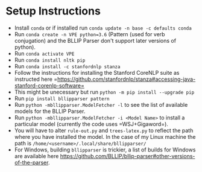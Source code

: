 # Setup Instructions
  - Install `conda` or if installed run `conda update -n base -c defaults conda`
  - Run `conda create -n VPE python=3.6` (Pattern (used for verb conjugation) and the BLLIP Parser don't support later versions of python).   
  - Run `conda activate VPE`           
  - Run `conda install nltk pip`
  - Run `conda install -c stanfordnlp stanza`     
  - Follow the instructions for installing the Stanford CoreNLP suite as instructed here =https://github.com/stanfordnlp/stanza#accessing-java-stanford-corenlp-software=
  - This might be unecessary but run `python -m pip install --upgrade pip` 
  - Run `pip install bllipparser pattern` 
  - Run `python -mbllipparser.ModelFetcher -l` to see the list of available models for the BLLIP Parser.    
  - Run `python -mbllipparser.ModelFetcher -i <Model Name>` to install a particular model (currently the code uses =WSJ+Gigaword=).
  - You will have to alter `rule-out.py` and `trees-latex.py` to reflect the path where you have installed the model. In the case of my Linux machine the path is `/home/<username>/.local/share/bllipparser/`   
  - For Windows, building `bllipparser` is trickier, a list of builds for Windows are available here https://github.com/BLLIP/bllip-parser#other-versions-of-the-parser.  
